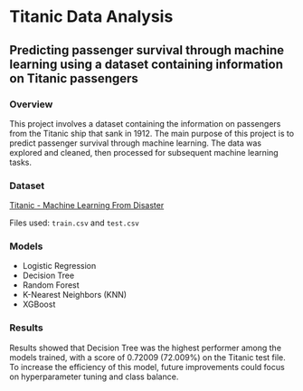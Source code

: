 # Titanic Data Analysis
Predicting passenger survival through machine learning using a dataset containing information on Titanic passengers
---

### Overview
This project involves a dataset containing the information on passengers from the Titanic ship that sank in 1912. The main purpose of this project is to predict passenger survival through machine learning. The data was explored and cleaned, then processed for subsequent machine learning tasks.

### Dataset
[Titanic - Machine Learning From Disaster](https://www.kaggle.com/competitions/titanic)

Files used: `train.csv` and `test.csv`

### Models
- Logistic Regression  
- Decision Tree  
- Random Forest  
- K-Nearest Neighbors (KNN)  
- XGBoost

### Results
Results showed that Decision Tree was the highest performer among the models trained, with a score of 0.72009 (72.009%) on the Titanic test file. To increase the efficiency of this model, future improvements could focus on hyperparameter tuning and class balance.
